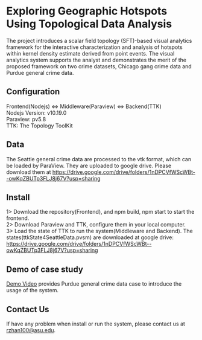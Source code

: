 # Exploring Geographic Hotspots Using Topological Data Analysis
The project introduces a scalar field topology (SFT)-based visual analytics framework for the interactive characterization and analysis of hotspots within kernel density estimate derived from point events. The visual analytics system supports the analyst and demonstrates the merit of the proposed framework on two crime datasets, Chicago gang crime data and Purdue general crime data. 

## Configuration
Frontend(Nodejs) <=> Middleware(Paraview) <=> Backend(TTK)\
Nodejs Version: v10.19.0\
Paraview: pv5.8\
TTK: The Topology ToolKit 

## Data
The Seattle general crime data are processed to the vtk format, which can be loaded by ParaView. They are uploaded to google drive.
Please download them at https://drive.google.com/drive/folders/1nDPCVfWScWBt--owKqZBUTp3FLJ8j67V?usp=sharing

## Install
1> Download the repository(Frontend), and npm build, npm start to start the frontend.\
2> Download Paraview and TTK, configure them in your local computer. \
3> Load the state of TTK to run the system(Middleware and Backend). The states(ttkState4SeattleData.pvsm) are downloaded at google drive: https://drive.google.com/drive/folders/1nDPCVfWScWBt--owKqZBUTp3FLJ8j67V?usp=sharing

## Demo of case study
<a href="https://youtu.be/qUTTGwqafeI" target="_blank">Demo Video</a> provides Purdue general crime data case to introduce the usage of the system. 

## Contact Us
If have any problem when install or run the system, please contact us at rzhan100@asu.edu.
